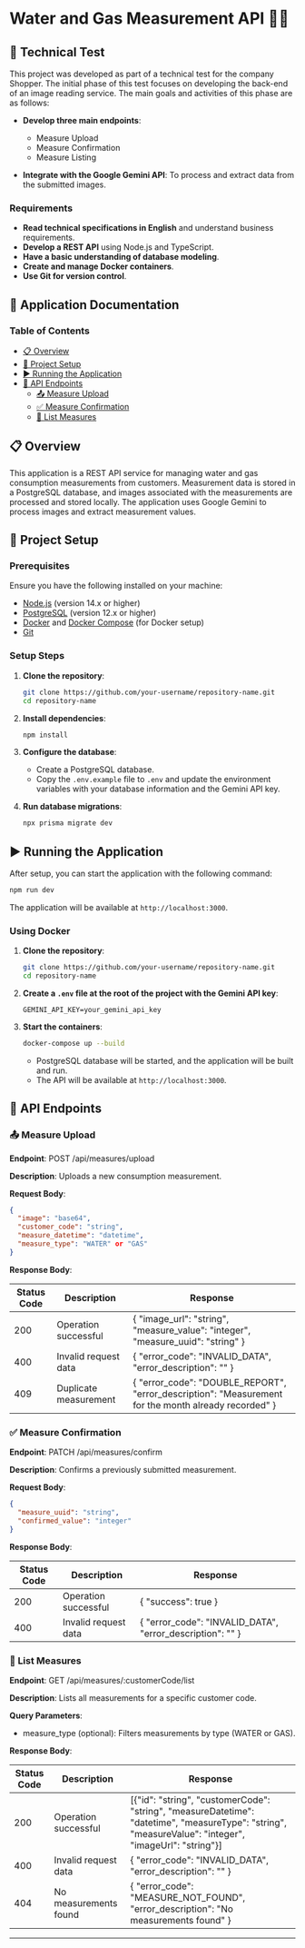 # Water and Gas Measurement API 🌊💧

## 🧪 Technical Test

This project was developed as part of a technical test for the company Shopper. The initial phase of this test focuses on developing the back-end of an image reading service. The main goals and activities of this phase are as follows:

- **Develop three main endpoints**: 
  - Measure Upload
  - Measure Confirmation
  - Measure Listing

- **Integrate with the Google Gemini API**: To process and extract data from the submitted images.

### Requirements

- **Read technical specifications in English** and understand business requirements.
- **Develop a REST API** using Node.js and TypeScript.
- **Have a basic understanding of database modeling**.
- **Create and manage Docker containers**.
- **Use Git for version control**.

## 📜 Application Documentation

### Table of Contents
- [📋 Overview](#-overview)
- [🚀 Project Setup](#-project-setup)
- [▶️ Running the Application](#️-running-the-application)
- [📡 API Endpoints](#-api-endpoints)
  - [📤 Measure Upload](#-measure-upload)
  - [✅ Measure Confirmation](#-measure-confirmation)
  - [📜 List Measures](#-list-measures)

## 📋 Overview

This application is a REST API service for managing water and gas consumption measurements from customers. Measurement data is stored in a PostgreSQL database, and images associated with the measurements are processed and stored locally. The application uses Google Gemini to process images and extract measurement values.

## 🚀 Project Setup

### Prerequisites

Ensure you have the following installed on your machine:

- [Node.js](https://nodejs.org/) (version 14.x or higher)
- [PostgreSQL](https://www.postgresql.org/) (version 12.x or higher)
- [Docker](https://www.docker.com/) and [Docker Compose](https://docs.docker.com/compose/) (for Docker setup)
- [Git](https://git-scm.com/)

### Setup Steps

1. **Clone the repository**:
   ```bash
   git clone https://github.com/your-username/repository-name.git
   cd repository-name
   ```

2. **Install dependencies**:
   ```bash
   npm install
   ```

3. **Configure the database**:
   - Create a PostgreSQL database.
   - Copy the `.env.example` file to `.env` and update the environment variables with your database information and the Gemini API key.

4. **Run database migrations**:
   ```bash
   npx prisma migrate dev
   ```

## ▶️ Running the Application

After setup, you can start the application with the following command:

```bash
npm run dev
```

The application will be available at `http://localhost:3000`.

### Using Docker

1. **Clone the repository**:
   ```bash
   git clone https://github.com/your-username/repository-name.git
   cd repository-name
   ```

2. **Create a `.env` file at the root of the project with the Gemini API key**:
   ```env
   GEMINI_API_KEY=your_gemini_api_key
   ```

3. **Start the containers**:
   ```bash
   docker-compose up --build
   ```

   - PostgreSQL database will be started, and the application will be built and run.
   - The API will be available at `http://localhost:3000`.

## 📡 API Endpoints

### 📤 Measure Upload

**Endpoint**: POST /api/measures/upload

**Description**: Uploads a new consumption measurement.

**Request Body**:
```json
{
  "image": "base64",
  "customer_code": "string",
  "measure_datetime": "datetime",
  "measure_type": "WATER" or "GAS"
}
```

**Response Body**:

| Status Code | Description                        | Response                                                                                                                                          |
|-------------|------------------------------------|---------------------------------------------------------------------------------------------------------------------------------------------------|
| 200         | Operation successful               | { "image_url": "string", "measure_value": "integer", "measure_uuid": "string" }                                                                 |
| 400         | Invalid request data               | { "error_code": "INVALID_DATA", "error_description": "<error description>" }                                                                     |
| 409         | Duplicate measurement              | { "error_code": "DOUBLE_REPORT", "error_description": "Measurement for the month already recorded" }                                               |

### ✅ Measure Confirmation

**Endpoint**: PATCH /api/measures/confirm

**Description**: Confirms a previously submitted measurement.

**Request Body**:
```json
{
  "measure_uuid": "string",
  "confirmed_value": "integer"
}
```

**Response Body**:

| Status Code | Description                        | Response                                                                                                                      |
|-------------|------------------------------------|-------------------------------------------------------------------------------------------------------------------------------|
| 200         | Operation successful               | { "success": true }                                                                                                        |
| 400         | Invalid request data               | { "error_code": "INVALID_DATA", "error_description": "<error description>" }                                                |

### 📜 List Measures

**Endpoint**: GET /api/measures/:customerCode/list

**Description**: Lists all measurements for a specific customer code.

**Query Parameters**:

- measure_type (optional): Filters measurements by type (WATER or GAS).

**Response Body**:

| Status Code | Description                        | Response                                                                                                                                      |
|-------------|------------------------------------|-----------------------------------------------------------------------------------------------------------------------------------------------|
| 200         | Operation successful               | [{"id": "string", "customerCode": "string", "measureDatetime": "datetime", "measureType": "string", "measureValue": "integer", "imageUrl": "string"}] |
| 400         | Invalid request data               | { "error_code": "INVALID_DATA", "error_description": "<error description>" }                                                                |
| 404         | No measurements found              | { "error_code": "MEASURE_NOT_FOUND", "error_description": "No measurements found" }                                                          |

---
